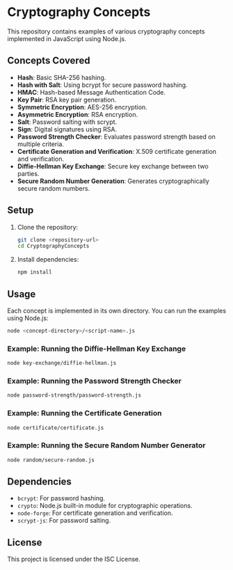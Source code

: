 # Cryptography Concepts

This repository contains examples of various cryptography concepts implemented in JavaScript using Node.js.

## Concepts Covered

- **Hash**: Basic SHA-256 hashing.
- **Hash with Salt**: Using bcrypt for secure password hashing.
- **HMAC**: Hash-based Message Authentication Code.
- **Key Pair**: RSA key pair generation.
- **Symmetric Encryption**: AES-256 encryption.
- **Asymmetric Encryption**: RSA encryption.
- **Salt**: Password salting with scrypt.
- **Sign**: Digital signatures using RSA.
- **Password Strength Checker**: Evaluates password strength based on multiple criteria.
- **Certificate Generation and Verification**: X.509 certificate generation and verification.
- **Diffie-Hellman Key Exchange**: Secure key exchange between two parties.
- **Secure Random Number Generation**: Generates cryptographically secure random numbers.

## Setup

1. Clone the repository:
   ```bash
   git clone <repository-url>
   cd CryptographyConcepts
   ```

2. Install dependencies:
   ```bash
   npm install
   ```

## Usage

Each concept is implemented in its own directory. You can run the examples using Node.js:

```bash
node <concept-directory>/<script-name>.js
```

### Example: Running the Diffie-Hellman Key Exchange

```bash
node key-exchange/diffie-hellman.js
```

### Example: Running the Password Strength Checker

```bash
node password-strength/password-strength.js
```

### Example: Running the Certificate Generation

```bash
node certificate/certificate.js
```

### Example: Running the Secure Random Number Generator

```bash
node random/secure-random.js
```

## Dependencies

- `bcrypt`: For password hashing.
- `crypto`: Node.js built-in module for cryptographic operations.
- `node-forge`: For certificate generation and verification.
- `scrypt-js`: For password salting.

## License

This project is licensed under the ISC License. 